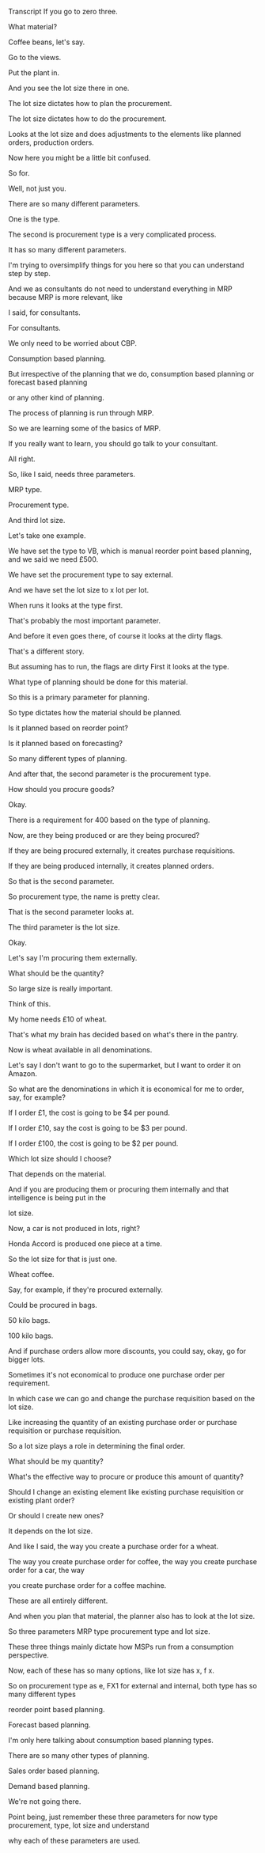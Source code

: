  
Transcript
If you go to zero three.

What material?

Coffee beans, let's say.

Go to the views.

Put the plant in.

And you see the lot size there in one.

The lot size dictates how to plan the procurement.

The lot size dictates how to do the procurement.

Looks at the lot size and does adjustments to the elements like planned orders, production orders.

Now here you might be a little bit confused.

So for.

Well, not just you.

There are so many different parameters.

One is the type.

The second is procurement type is a very complicated process.

It has so many different parameters.

I'm trying to oversimplify things for you here so that you can understand step by step.

And we as consultants do not need to understand everything in MRP because MRP is more relevant, like

I said, for consultants.

For consultants.

We only need to be worried about CBP.

Consumption based planning.

But irrespective of the planning that we do, consumption based planning or forecast based planning

or any other kind of planning.

The process of planning is run through MRP.

So we are learning some of the basics of MRP.

If you really want to learn, you should go talk to your consultant.

All right.

So, like I said, needs three parameters.

MRP type.

Procurement type.

And third lot size.

Let's take one example.

We have set the type to VB, which is manual reorder point based planning, and we said we need £500.

We have set the procurement type to say external.

And we have set the lot size to x lot per lot.

When runs it looks at the type first.

That's probably the most important parameter.

And before it even goes there, of course it looks at the dirty flags.

That's a different story.

But assuming has to run, the flags are dirty First it looks at the type.

What type of planning should be done for this material.

So this is a primary parameter for planning.

So type dictates how the material should be planned.

Is it planned based on reorder point?

Is it planned based on forecasting?

So many different types of planning.

And after that, the second parameter is the procurement type.

How should you procure goods?

Okay.

There is a requirement for 400 based on the type of planning.

Now, are they being produced or are they being procured?

If they are being procured externally, it creates purchase requisitions.

If they are being produced internally, it creates planned orders.

So that is the second parameter.

So procurement type, the name is pretty clear.

That is the second parameter looks at.

The third parameter is the lot size.

Okay.

Let's say I'm procuring them externally.

What should be the quantity?

So large size is really important.

Think of this.

My home needs £10 of wheat.

That's what my brain has decided based on what's there in the pantry.

Now is wheat available in all denominations.

Let's say I don't want to go to the supermarket, but I want to order it on Amazon.

So what are the denominations in which it is economical for me to order, say, for example?

If I order £1, the cost is going to be $4 per pound.

If I order £10, say the cost is going to be $3 per pound.

If I order £100, the cost is going to be $2 per pound.

Which lot size should I choose?

That depends on the material.

And if you are producing them or procuring them internally and that intelligence is being put in the

lot size.

Now, a car is not produced in lots, right?

Honda Accord is produced one piece at a time.

So the lot size for that is just one.

Wheat coffee.

Say, for example, if they're procured externally.

Could be procured in bags.

50 kilo bags.

100 kilo bags.

And if purchase orders allow more discounts, you could say, okay, go for bigger lots.

Sometimes it's not economical to produce one purchase order per requirement.

In which case we can go and change the purchase requisition based on the lot size.

Like increasing the quantity of an existing purchase order or purchase requisition or purchase requisition.

So a lot size plays a role in determining the final order.

What should be my quantity?

What's the effective way to procure or produce this amount of quantity?

Should I change an existing element like existing purchase requisition or existing plant order?

Or should I create new ones?

It depends on the lot size.

And like I said, the way you create a purchase order for a wheat.

The way you create purchase order for coffee, the way you create purchase order for a car, the way

you create purchase order for a coffee machine.

These are all entirely different.

And when you plan that material, the planner also has to look at the lot size.

So three parameters MRP type procurement type and lot size.

These three things mainly dictate how MSPs run from a consumption perspective.

Now, each of these has so many options, like lot size has x, f x.

So on procurement type as e, FX1 for external and internal, both type has so many different types

reorder point based planning.

Forecast based planning.

I'm only here talking about consumption based planning types.

There are so many other types of planning.

Sales order based planning.

Demand based planning.

We're not going there.

Point being, just remember these three parameters for now type procurement, type, lot size and understand

why each of these parameters are used.


